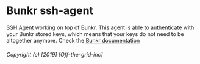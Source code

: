 # Bunkr ssh-agent

SSH Agent working on top of Bunkr.
This agent is able to authenticate with your Bunkr stored keys, which means that your keys do not need to be altogether anymore. Check the [Bunkr documentation]()

###### Copyright (c) [2019] [Off-the-grid-inc]